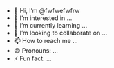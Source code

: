 - 👋 Hi, I’m @fwfwefwfrw
- 👀 I’m interested in ...
- 🌱 I’m currently learning ...
- 💞️ I’m looking to collaborate on ...
- 📫 How to reach me ...
- 😄 Pronouns: ...
- ⚡ Fun fact: ...

<!---
fwfwefwfrw/fwfwefwfrw is a ✨ special ✨ repository because its `README.md` (this file) appears on your GitHub profile.
You can click the Preview link to take a look at your changes.
--->
